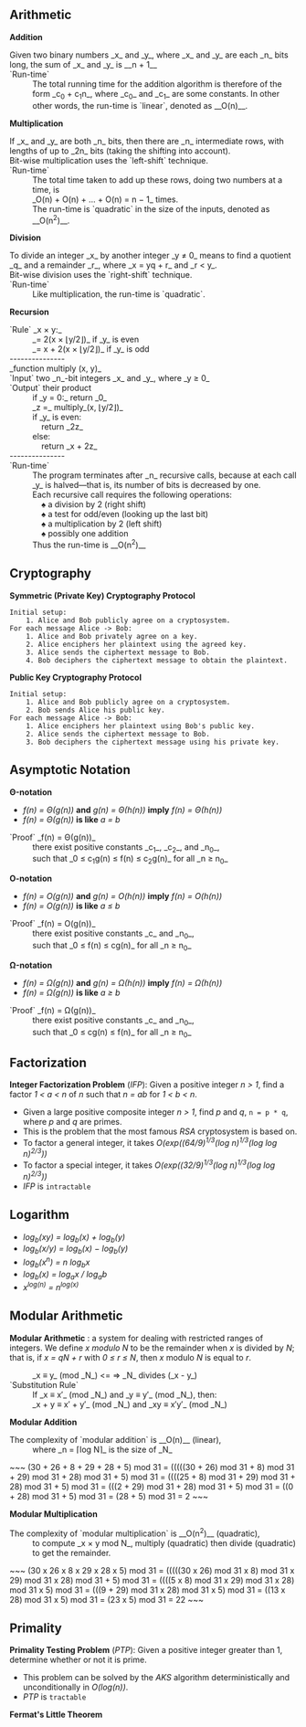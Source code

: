 ## Arithmetic

__Addition__
<dl>
	<dt>Given two binary numbers _x_ and _y_, where _x_ and _y_ are each _n_ bits long, the sum of _x_ and _y_ is __n &plus; 1__</dt>
	<dt>`Run-time`</dt>
		<dd>The total running time for the addition algorithm is therefore of the form _c<sub>0</sub> &plus; c<sub>1</sub>n_, where _c<sub>0</sub>_ and _c<sub>1</sub>_ are some constants. In other other words, the run-time is `linear`, denoted as __O(n)__.</dd>
</dl>

__Multiplication__
<dl>
	<dt>If _x_ and _y_ are both _n_ bits, then there are _n_ intermediate rows, with lengths of up to _2n_ bits (taking the shifting into account).</dt>
	<dt>Bit-wise multiplication uses the `left-shift` technique.</dt>
	<dt>`Run-time`</dt>
		<dd>The total time taken to add up these rows, doing two numbers at a time, is</dd>
		<dd>_O(n) &plus; O(n) &plus; ... &plus; O(n) = n &minus; 1_ times.</dd>
		<dd>The run-time is `quadratic` in the size of the inputs, denoted as __O(n<sup>2</sup>)__.</dd>
</dl>

__Division__
<dl>
	<dt>To divide an integer _x_ by another integer _y &#8800; 0_ means to find a quotient _q_ and a remainder _r_, where _x = yq &plus; r_ and _r &lt; y_.</dt>
	<dt>Bit-wise division uses the `right-shift` technique.</dt>
	<dt>`Run-time`</dt>
		<dd>Like multiplication, the run-time is `quadratic`.</dd>
</dl>

__Recursion__
<dl>
	<dt>`Rule` _x &times; y:_</dt>
		<dd>_= 2(x &times; &lfloor;y/2&rfloor;)_ if _y_ is even</dd>
		<dd>_= x &plus; 2(x &times; &lfloor;y/2&rfloor;)_ if _y_ is odd</dd>
	<dt>---------------</dt>
	<dt>_function multiply (x, y)_</dt>
	<dt>`Input` two _n_-bit integers _x_ and _y_, where _y &ge; 0_</dt>
	<dt>`Output` their product</dt>
		<dd>if _y = 0:_ return _0_</dd>
		<dd>_z =_ multiply_(x, &lfloor;y/2&rfloor;)_</dd>
		<dd>if _y_ is even:</dd>
		<dd>&nbsp;&nbsp;&nbsp;&nbsp;return _2z_</dd>
		<dd>else:</dd>
		<dd>&nbsp;&nbsp;&nbsp;&nbsp;return _x &plus; 2z_</dd>
	<dt>---------------</dt>
	<dt>`Run-time`</dt>
		<dd>The program terminates after _n_ recursive calls, because at each call _y_ is halved&mdash;that is, its number of bits is decreased by one.</dd>
		<dd>Each recursive call requires the following operations:</dd>
		<dd>&nbsp;&nbsp;&nbsp;&nbsp;&spades; a division by 2 (right shift)</dd>
		<dd>&nbsp;&nbsp;&nbsp;&nbsp;&spades; a test for odd/even (looking up the last bit)</dd>
		<dd>&nbsp;&nbsp;&nbsp;&nbsp;&spades; a multiplication by 2 (left shift)</dd>
		<dd>&nbsp;&nbsp;&nbsp;&nbsp;&spades; possibly one addition</dd>
		<dd>Thus the run-time is __O(n<sup>2</sup>)__</dd>
</dl>

## Cryptography

__Symmetric (Private Key) Cryptography Protocol__

~~~
Initial setup:
	1. Alice and Bob publicly agree on a cryptosystem.
For each message Alice -> Bob:
	1. Alice and Bob privately agree on a key.
	2. Alice enciphers her plaintext using the agreed key.
	3. Alice sends the ciphertext message to Bob.
	4. Bob deciphers the ciphertext message to obtain the plaintext.
~~~

__Public Key Cryptography Protocol__

~~~
Initial setup:
	1. Alice and Bob publicly agree on a cryptosystem.
	2. Bob sends Alice his public key.
For each message Alice -> Bob:
	1. Alice enciphers her plaintext using Bob's public key.
	2. Alice sends the ciphertext message to Bob.
	3. Bob deciphers the ciphertext message using his private key.
~~~

## Asymptotic Notation

__&Theta;-notation__

* _f(n) = &Theta;(g(n))_ __and__ _g(n) = &Theta;(h(n))_ __imply__ _f(n) = &Theta;(h(n))_
* _f(n) = &Theta;(g(n))_ __is like__ _a = b_
<dl>
	<dt>`Proof` _f(n) = &Theta;(g(n))_</dt>
		<dd>there exist positive constants _c<sub>1</sub>_, _c<sub>2</sub>_, and _n<sub>0</sub>_,</dd>
		<dd>such that _0 &le; c<sub>1</sub>g(n) &le; f(n) &le; c<sub>2</sub>g(n)_ for all _n &ge; n<sub>0</sub>_</dd>
</dl>

__O-notation__

* _f(n) = O(g(n))_ __and__ _g(n) = O(h(n))_ __imply__ _f(n) = O(h(n))_
* _f(n) = O(g(n))_ __is like__ _a &le; b_
<dl>
	<dt>`Proof` _f(n) = O(g(n))_</dt>
		<dd>there exist positive constants _c_ and _n<sub>0</sub>_,</dd>
		<dd>such that _0 &le; f(n) &le; cg(n)_ for all _n &ge; n<sub>0</sub>_</dd>
</dl>

__&Omega;-notation__

* _f(n) = &Omega;(g(n))_ __and__ _g(n) = &Omega;(h(n))_ __imply__ _f(n) = &Omega;(h(n))_
* _f(n) = &Omega;(g(n))_ __is like__ _a &ge; b_
<dl>
	<dt>`Proof` _f(n) = &Omega;(g(n))_</dt>
		<dd>there exist positive constants _c_ and _n<sub>0</sub>_,</dd>
		<dd>such that _0 &le; cg(n) &le; f(n)_ for all _n &ge; n<sub>0</sub>_</dd>
</dl>

## Factorization

__Integer Factorization Problem__ (_IFP_): Given a positive integer _n &gt; 1_, find a factor _1 &lt; a &lt; n_ of _n_ such that _n = ab_ for _1 &lt; b &lt; n_.

*	Given a large positive composite integer _n &gt; 1_, find _p_ and _q_, `n = p * q`, where _p_ and _q_ are primes.
*	This is the problem that the most famous _RSA_ cryptosystem is based on.
*	To factor a general integer, it takes _O(exp((64/9)<sup>1/3</sup>(log n)<sup>1/3</sup>(log log n)<sup>2/3</sup>))_
*	To factor a special integer, it takes _O(exp((32/9)<sup>1/3</sup>(log n)<sup>1/3</sup>(log log n)<sup>2/3</sup>))_
*	_IFP_ is `intractable`

## Logarithm

* _log<sub>b</sub>(xy) = log<sub>b</sub>(x) &plus; log<sub>b</sub>(y)_
* _log<sub>b</sub>(x/y) = log<sub>b</sub>(x) &minus; log<sub>b</sub>(y)_
* _log<sub>b</sub>(x<sup>n</sup>) = n log<sub>b</sub>x_
* _log<sub>b</sub>(x) = log<sub>a</sub>x / log<sub>a</sub>b_
* _x<sup>log(n)</sup> = n<sup>log(x)</sup>_

## Modular Arithmetic

__Modular Arithmetic__ : a system for dealing with restricted ranges of integers. We define _x modulo N_ to be the remainder when _x_ is divided by _N_; that is, if _x = qN + r_ with _0 &le; r &le; N_, then _x_ modulo _N_ is equal to _r_.
<dl>
		<dd>_x &equiv; y_ (mod _N_) <= => _N_ divides (_x - y_)</dd>
	<dt>`Substitution Rule`</dt>
		<dd>If _x &equiv; x&prime;_ (mod _N_) and _y &equiv; y&prime;_ (mod _N_), then:</dd>
		<dd>_x &plus; y &equiv; x&prime; + y&prime;_ (mod _N_) and _xy &equiv; x&prime;y&prime;_ (mod _N_)</dd>
</dl>

__Modular Addition__
<dl>
	<dt>The complexity of `modular addition` is __O(n)__ (linear),</dt>
		<dd>where _n = &lceil;log N&rceil;_ is the size of _N_</dd>
</dl>
~~~
  (30 + 26 + 8 + 29 + 28 + 5) mod 31
= (((((30 + 26) mod 31 + 8) mod 31 + 29) mod 31 + 28) mod 31 + 5) mod 31
= ((((25 + 8) mod 31 + 29) mod 31 + 28) mod 31 + 5) mod 31
= (((2 + 29) mod 31 + 28) mod 31 + 5) mod 31
= ((0 + 28) mod 31 + 5) mod 31
= (28 + 5) mod 31
= 2
~~~

__Modular Multiplication__
<dl>
	<dt>The complexity of `modular multiplication` is __O(n<sup>2</sup>)__ (quadratic),</dt>
		<dd>to compute _x &times; y mod N_, multiply (quadratic) then divide (quadratic) to get the remainder.</dd>
</dl>
~~~
  (30 x 26 x 8 x 29 x 28 x 5) mod 31
= (((((30 x 26) mod 31 x 8) mod 31 x 29) mod 31 x 28) mod 31 + 5) mod 31
= ((((5 x 8) mod 31 x 29) mod 31 x 28) mod 31 x 5) mod 31
= (((9 + 29) mod 31 x 28) mod 31 x 5) mod 31
= ((13 x 28) mod 31 x 5) mod 31
= (23 x 5) mod 31
= 22
~~~

## Primality

__Primality Testing Problem__ (_PTP_): Given a positive integer greater than 1, determine whether or not it is prime.

*	This problem can be solved by the _AKS_ algorithm deterministically and unconditionally in _O(log(n))_.
*	_PTP_ is `tractable`

__Fermat's Little Theorem__


